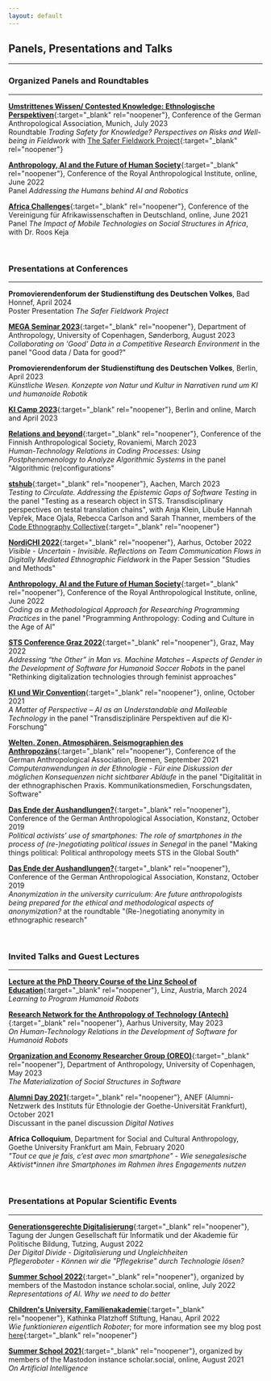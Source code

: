 ```yaml
---
layout: default
---
```


## Panels, Presentations and Talks
--------


<!--- ### Upcoming
--------


<br/>

--->

### Organized Panels and Roundtables
--------
[**Umstrittenes Wissen/ Contested Knowledge: Ethnologische Perspektiven**](https://tagung.dgska.de/){:target="_blank" rel="noopener"}, Conference of the German Anthropological Association, Munich, July 2023 \
Roundtable *Trading Safety for Knowledge? Perspectives on Risks and Well-being in Fieldwork* with [The Safer Fieldwork Project](https://saferfieldworkproject.de){:target="_blank" rel="noopener"} 

[**Anthropology, AI and the Future of Human Society**](https://therai.org.uk/conferences/anthropology-ai-and-the-future-of-human-society/){:target="_blank" rel="noopener"}, Conference of the Royal Anthropological Institute, online, June 2022 \
Panel *Addressing the Humans behind AI and Robotics*

[**Africa Challenges**](https://vad-africachallenges.de/panel/p-18-the-impact-of-mobile-technologies-on-social-structures-in-africa/){:target="_blank" rel="noopener"}, Conference of the Vereinigung für Afrikawissenschaften in Deutschland, online, June 2021 \
Panel *The Impact of Mobile Technologies on Social Structures in Africa*, with Dr. Roos Keja

<br/>

### Presentations at Conferences
--------

**Promovierendenforum der Studienstiftung des Deutschen Volkes**, Bad Honnef, April 2024 \
Poster Presentation *The Safer Fieldwork Project*

[**MEGA Seminar 2023**](https://samf.nemtilmeld.dk/84/){:target="_blank" rel="noopener"}, Department of Anthropology, University of Copenhagen, Sønderborg, August 2023 \
*Collaborating on 'Good' Data in a Competitive Research Environment* in the panel "Good data / Data for good?"

**Promovierendenforum der Studienstiftung des Deutschen Volkes**, Berlin, April 2023 \
*Künstliche Wesen. Konzepte von Natur und Kultur in Narrativen rund um KI und humanoide Robotik*

[**KI Camp 2023**](https://kicamp.org/en/about){:target="_blank" rel="noopener"}, Berlin and online, March and April 2023

[**Relations and beyond**](http://www.antropologinenseura.fi/en/anthropology-conference-2023/){:target="_blank" rel="noopener"}, Conference of the Finnish Anthropological Society, Rovaniemi, March 2023 \
*Human-Technology Relations in Coding Processes: Using Postphenomenology to Analyze Algorithmic Systems* in the panel "Algorithmic (re)configurations"

[**stshub**](https://sts-hub.de/){:target="_blank" rel="noopener"}, Aachen, March 2023 \
*Testing to Circulate. Addressing the Epistemic Gaps of Software Testing* in the panel "Testing as a research object in STS. Transdisciplinary perspectives on testal translation chains", with Anja Klein, Libuše Hannah Vepřek, Mace Ojala, Rebecca Carlson and Sarah Thanner, members of the [Code Ethnography Collective](https://codeethnographycollective-ceco.github.io/){:target="_blank" rel="noopener"}

[**NordiCHI 2022**](https://conferences.au.dk/nordichi2022/){:target="_blank" rel="noopener"}, Aarhus, October 2022 \
*Visible - Uncertain - Invisible. Reflections on Team Communication Flows in Digitally Mediated Ethnographic Fieldwork* in the Paper Session "Studies and Methods"

[**Anthropology, AI and the Future of Human Society**](https://therai.org.uk/conferences/anthropology-ai-and-the-future-of-human-society/){:target="_blank" rel="noopener"}, Conference of the Royal Anthropological Institute, online, June 2022 \
*Coding as a Methodological Approach for Researching Programming Practices* in the panel "Programming Anthropology: Coding and Culture in the Age of AI"

[**STS Conference Graz 2022**](https://stsconf.tugraz.at/){:target="_blank" rel="noopener"}, Graz, May 2022 \
*Addressing “the Other” in Man vs. Machine Matches – Aspects of Gender in the Development of Software for Humanoid Soccer Robots* in the panel "Rethinking digitalization technologies through feminist approaches"

[**KI und Wir Convention**](https://ki-convention.com/){:target="_blank" rel="noopener"}, online, October 2021 \
*A Matter of Perspective – AI as an Understandable and Malleable Technology* in the panel "Transdisziplinäre Perspektiven auf die KI-Forschung"

[**Welten. Zonen. Atmosphären. Seismographien des Anthropozäns**](https://www.dgska.de/tagungen/dgska-tagung-2021/){:target="_blank" rel="noopener"}, Conference of the German Anthropological Association, Bremen, September 2021 \
*Computeranwendungen in der Ethnologie - Für eine Diskussion der möglichen Konsequenzen nicht sichtbarer Abläufe* in the panel "Digitalität in der ethnographischen Praxis. Kommunikationsmedien, Forschungsdaten, Software"

[**Das Ende der Aushandlungen?**](https://www.dgska.de/tagungen/dgska-tagung-2019/){:target="_blank" rel="noopener"}, Conference of the German Anthropological Association, Konstanz, October 2019 \
*Political activists’ use of smartphones: The role of smartphones in the process of (re-)negotiating political issues in Senegal* in the panel "Making things political: Political anthropology meets STS in the Global South" 

[**Das Ende der Aushandlungen?**](https://www.dgska.de/tagungen/dgska-tagung-2019/){:target="_blank" rel="noopener"}, Conference of the German Anthropological Association, Konstanz, October 2019 \
*Anonymization in the university curriculum: Are future anthropologists being prepared for the ethical and methodological aspects of anonymization?* at the roundtable "(Re-)negotiating anonymity in ethnographic research"

<br/>

### Invited Talks and Guest Lectures
--------
[**Lecture at the PhD Theory Course of the Linz School of Education**](https://www.jku.at/linz-school-of-education/){:target="_blank" rel="noopener"}, Linz, Austria, March 2024 \
*Learning to Program Humanoid Robots*

[**Research Network for the Anthropology of Technology (Antech)**](https://projects.au.dk/antech/){:target="_blank" rel="noopener"}, Aarhus University, May 2023 \
*On Human-Technology Relations in the Development of Software for Humanoid Robots*

[**Organization and Economy Researcher Group (OREO)**](https://anthropology.ku.dk/research/researchgroups/organisation-and-economy/){:target="_blank" rel="noopener"}, Department of Anthropology, University of Copenhagen, May 2023 \
*The Materialization of Social Structures in Software*

[**Alumni Day 2021**](https://www.uni-frankfurt.de/63349299/8_Alumni){:target="_blank" rel="noopener"}, ANEF (Alumni-Netzwerk des Instituts für Ethnologie der Goethe-Universität Frankfurt), October 2021 \
Discussant in the panel discussion *Digital Natives*
  
**Africa Colloquium**, Department for Social and Cultural Anthropology, Goethe University Frankfurt am Main, February 2020 \
*"Tout ce que je fais, c’est avec mon smartphone" - Wie senegalesische Aktivist\*innen ihre Smartphones im Rahmen ihres Engagements nutzen*


<br/>

### Presentations at Popular Scientific Events
--------
[**Generationsgerechte Digitalisierung**](https://junge.gi.de/gesellschaft-40-1){:target="_blank" rel="noopener"}, Tagung der Jungen Gesellschaft für Informatik und der Akademie für Politische Bildung, Tutzing, August 2022 \
*Der Digital Divide - Digitalisierung und Ungleichheiten* \
*Pflegeroboter - Können wir die "Pflegekrise" durch Technologie lösen?*
 
[**Summer School 2022**](https://summerschool.scholar.social/){:target="_blank" rel="noopener"}, organized by members of the Mastodon instance scholar.social, online, July 2022 \
*Representations of AI. Why we need to do better*

[**Children's University, Familienakademie**](https://www.wng-hanau.de/gemeindeleben/rueckblick/2181-kinderuni-wie-funktionieren-eigentlich-roboter){:target="_blank" rel="noopener"}, Kathinka Platzhoff Stiftung, Hanau, April 2022 \
*Wie funktionieren eigentlich Roboter*; for more information see my blog post [here](https://tamaragupper.de/blog/){:target="_blank" rel="noopener"}

[**Summer School 2021**](https://summerschool.scholar.social/){:target="_blank" rel="noopener"}, organized by members of the Mastodon instance scholar.social, online, August 2021 \
*On Artificial Intelligence*